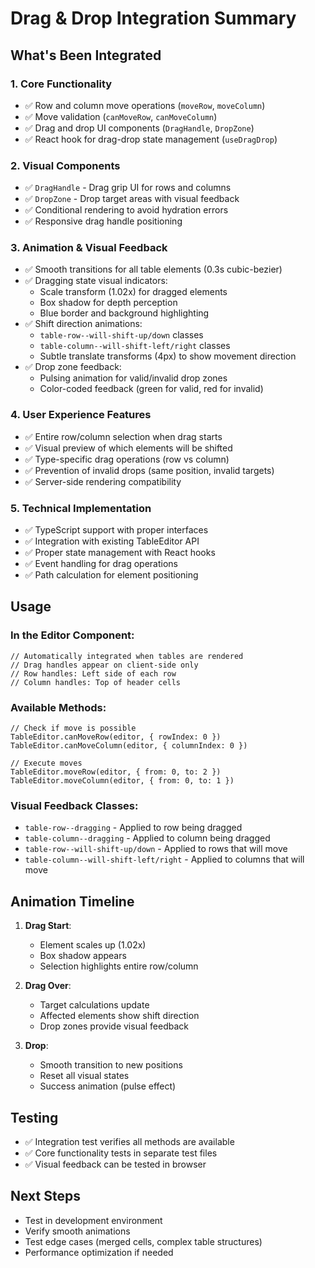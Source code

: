 # Drag & Drop Integration Summary

## What's Been Integrated

### 1. Core Functionality
- ✅ Row and column move operations (`moveRow`, `moveColumn`)
- ✅ Move validation (`canMoveRow`, `canMoveColumn`)
- ✅ Drag and drop UI components (`DragHandle`, `DropZone`)
- ✅ React hook for drag-drop state management (`useDragDrop`)

### 2. Visual Components
- ✅ `DragHandle` - Drag grip UI for rows and columns
- ✅ `DropZone` - Drop target areas with visual feedback
- ✅ Conditional rendering to avoid hydration errors
- ✅ Responsive drag handle positioning

### 3. Animation & Visual Feedback
- ✅ Smooth transitions for all table elements (0.3s cubic-bezier)
- ✅ Dragging state visual indicators:
  - Scale transform (1.02x) for dragged elements
  - Box shadow for depth perception
  - Blue border and background highlighting
- ✅ Shift direction animations:
  - `table-row--will-shift-up/down` classes
  - `table-column--will-shift-left/right` classes
  - Subtle translate transforms (4px) to show movement direction
- ✅ Drop zone feedback:
  - Pulsing animation for valid/invalid drop zones
  - Color-coded feedback (green for valid, red for invalid)

### 4. User Experience Features
- ✅ Entire row/column selection when drag starts
- ✅ Visual preview of which elements will be shifted
- ✅ Type-specific drag operations (row vs column)
- ✅ Prevention of invalid drops (same position, invalid targets)
- ✅ Server-side rendering compatibility

### 5. Technical Implementation
- ✅ TypeScript support with proper interfaces
- ✅ Integration with existing TableEditor API
- ✅ Proper state management with React hooks
- ✅ Event handling for drag operations
- ✅ Path calculation for element positioning

## Usage

### In the Editor Component:
```tsx
// Automatically integrated when tables are rendered
// Drag handles appear on client-side only
// Row handles: Left side of each row
// Column handles: Top of header cells
```

### Available Methods:
```tsx
// Check if move is possible
TableEditor.canMoveRow(editor, { rowIndex: 0 })
TableEditor.canMoveColumn(editor, { columnIndex: 0 })

// Execute moves
TableEditor.moveRow(editor, { from: 0, to: 2 })
TableEditor.moveColumn(editor, { from: 0, to: 1 })
```

### Visual Feedback Classes:
- `table-row--dragging` - Applied to row being dragged
- `table-column--dragging` - Applied to column being dragged
- `table-row--will-shift-up/down` - Applied to rows that will move
- `table-column--will-shift-left/right` - Applied to columns that will move

## Animation Timeline

1. **Drag Start**: 
   - Element scales up (1.02x)
   - Box shadow appears
   - Selection highlights entire row/column

2. **Drag Over**:
   - Target calculations update
   - Affected elements show shift direction
   - Drop zones provide visual feedback

3. **Drop**:
   - Smooth transition to new positions
   - Reset all visual states
   - Success animation (pulse effect)

## Testing
- ✅ Integration test verifies all methods are available
- ✅ Core functionality tests in separate test files
- ✅ Visual feedback can be tested in browser

## Next Steps
- Test in development environment
- Verify smooth animations
- Test edge cases (merged cells, complex table structures)
- Performance optimization if needed